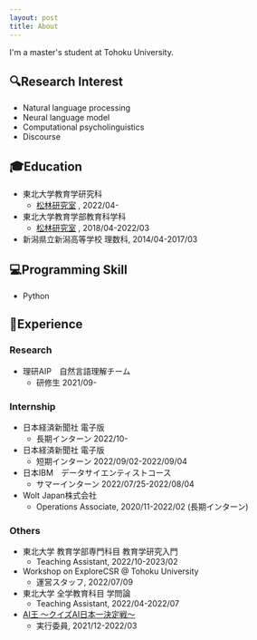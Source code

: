 ```yaml
---
layout: post
title: About
---
```

I'm a master's student at Tohoku University.

## 🔍Research Interest
- Natural language processing
- Neural language model
- Computational psycholinguistics
- Discourse

## 🎓Education 
- 東北大学教育学研究科
    - [松林研究室](https://www.edunlp.sed.tohoku.ac.jp/) , 2022/04-
- 東北大学教育学部教育科学科
    - [松林研究室](https://www.edunlp.sed.tohoku.ac.jp/) , 2018/04-2022/03
- 新潟県立新潟高等学校 理数科, 2014/04-2017/03

## 💻Programming Skill
- Python

## 🚀Experience
### Research
- 理研AIP　自然言語理解チーム　
    - 研修生 2021/09-
    
### Internship
- 日本経済新聞社 電子版
    - 長期インターン 2022/10-
- 日本経済新聞社 電子版
    - 短期インターン 2022/09/02-2022/09/04
- 日本IBM　データサイエンティストコース
    - サマーインターン 2022/07/25-2022/08/04
- Wolt Japan株式会社 
    - Operations Associate, 2020/11-2022/02 (長期インターン)

### Others
- 東北大学 教育学部専門科目 教育学研究入門
    - Teaching Assistant, 2022/10-2023/02
- Workshop on ExploreCSR @ Tohoku University
    - 運営スタッフ, 2022/07/09
- 東北大学 全学教育科目 学問論
    - Teaching Assistant, 2022/04-2022/07
- [AI王 〜クイズAI日本一決定戦〜](https://sites.google.com/view/project-aio/) 
    - 実行委員, 2021/12-2022/03
    





